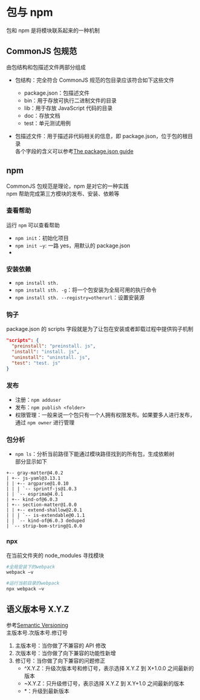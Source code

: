 # 包与 npm

包和 npm 是将模块联系起来的一种机制

## CommonJS 包规范

由包结构和包描述文件两部分组成

- 包结构：完全符合 CommonJS 规范的包目录应该符合如下这些文件

  - package.json：包描述文件
  - bin：用于存放可执行二进制文件的目录
  - lib：用于存放 JavaScript 代码的目录
  - doc：存放文档
  - test：单元测试用例

- 包描述文件：用于描述非代码相关的信息，即 package.json，位于包的根目录  
  各个字段的含义可以参考[The package.json guide](https://nodejs.dev/the-package-json-guide)

## npm

CommonJS 包规范是理论，npm 是对它的一种实践  
npm 帮助完成第三方模块的发布、安装、依赖等

### 查看帮助

运行 `npm` 可以查看帮助

- `npm init`：初始化项目
- `npm init –y`: 一路 yes，用默认的 package.json
-

### 安装依赖

- `npm install sth.`
- `npm install sth. -g`：将一个包安装为全局可用的执行命令
- `npm install sth. --registry=otherurl`：设置安装源

### 钩子

package.json 的 scripts 字段就是为了让包在安装或者卸载过程中提供钩子机制

```json
"scripts": {
  "preinstall": "preinstall. js",
  "install": "install. js",
  "uninstall": "uninstall. js",
  "test": "test. js"
}
```

### 发布

- 注册：`npm adduser`
- 发布：`npm publish <folder>`
- 权限管理：一般来说一个包只有一个人拥有权限发布。如果要多人进行发布，通过 `npm owner` 进行管理

### 包分析

- `npm ls`：分析当前路径下能通过模块路径找到的所有包，生成依赖树  
  部分显示如下

```
+-- gray-matter@4.0.2
| +-- js-yaml@3.13.1
| | +-- argparse@1.0.10
| | | `-- sprintf-js@1.0.3
| | `-- esprima@4.0.1
| +-- kind-of@6.0.3
| +-- section-matter@1.0.0
| | +-- extend-shallow@2.0.1
| | | `-- is-extendable@0.1.1
| | `-- kind-of@6.0.3 deduped
| `-- strip-bom-string@1.0.0
```

### npx

在当前文件夹的 node_modules 寻找模块

```bash
#全局安装下的webpack
webpack –v
```

```bash
#运行当前目录的webpack
npx webpack –v
```

## 语义版本号 X.Y.Z

参考[Semantic Versioning](https://semver.org/)  
主版本号.次版本号.修订号

1. 主版本号：当你做了不兼容的 API 修改
2. 次版本号：当你做了向下兼容的功能性新增
3. 修订号：当你做了向下兼容的问题修正
   - \^X.Y.Z：升级次版本号和修订号，表示选择 X.Y.Z 到 X+1.0.0 之间最新的版本
   - \~X.Y.Z：只升级修订号，表示选择 X.Y.Z 到 X.Y+1.0 之间最新的版本
   - \*：升级到最新版本
